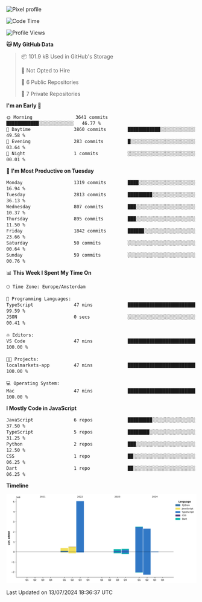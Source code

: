 ![Pixel profile](https://pixel-profile.vercel.app/api/github-stats?username=Atchferox&screen_effect=true&theme=rainbow
)


<!--START_SECTION:waka-->
![Code Time](http://img.shields.io/badge/Code%20Time-402%20hrs%2046%20mins-blue)

![Profile Views](http://img.shields.io/badge/Profile%20Views-0-blue)

**🐱 My GitHub Data** 

> 📦 101.9 kB Used in GitHub's Storage 
 > 
> 🚫 Not Opted to Hire
 > 
> 📜 6 Public Repositories 
 > 
> 🔑 7 Private Repositories 
 > 
**I'm an Early 🐤** 

```text
🌞 Morning                3641 commits        ████████████░░░░░░░░░░░░░   46.77 % 
🌆 Daytime                3860 commits        ████████████░░░░░░░░░░░░░   49.58 % 
🌃 Evening                283 commits         █░░░░░░░░░░░░░░░░░░░░░░░░   03.64 % 
🌙 Night                  1 commits           ░░░░░░░░░░░░░░░░░░░░░░░░░   00.01 % 
```
📅 **I'm Most Productive on Tuesday** 

```text
Monday                   1319 commits        ████░░░░░░░░░░░░░░░░░░░░░   16.94 % 
Tuesday                  2813 commits        █████████░░░░░░░░░░░░░░░░   36.13 % 
Wednesday                807 commits         ███░░░░░░░░░░░░░░░░░░░░░░   10.37 % 
Thursday                 895 commits         ███░░░░░░░░░░░░░░░░░░░░░░   11.50 % 
Friday                   1842 commits        ██████░░░░░░░░░░░░░░░░░░░   23.66 % 
Saturday                 50 commits          ░░░░░░░░░░░░░░░░░░░░░░░░░   00.64 % 
Sunday                   59 commits          ░░░░░░░░░░░░░░░░░░░░░░░░░   00.76 % 
```


📊 **This Week I Spent My Time On** 

```text
🕑︎ Time Zone: Europe/Amsterdam

💬 Programming Languages: 
TypeScript               47 mins             █████████████████████████   99.59 % 
JSON                     0 secs              ░░░░░░░░░░░░░░░░░░░░░░░░░   00.41 % 

🔥 Editors: 
VS Code                  47 mins             █████████████████████████   100.00 % 

🐱‍💻 Projects: 
localmarkets-app         47 mins             █████████████████████████   100.00 % 

💻 Operating System: 
Mac                      47 mins             █████████████████████████   100.00 % 
```

**I Mostly Code in JavaScript** 

```text
JavaScript               6 repos             █████████░░░░░░░░░░░░░░░░   37.50 % 
TypeScript               5 repos             ████████░░░░░░░░░░░░░░░░░   31.25 % 
Python                   2 repos             ███░░░░░░░░░░░░░░░░░░░░░░   12.50 % 
CSS                      1 repo              ██░░░░░░░░░░░░░░░░░░░░░░░   06.25 % 
Dart                     1 repo              ██░░░░░░░░░░░░░░░░░░░░░░░   06.25 % 
```



**Timeline**

![Lines of Code chart](https://raw.githubusercontent.com/Atchferox/Atchferox/main/assets/bar_graph.png)


 Last Updated on 13/07/2024 18:36:37 UTC
<!--END_SECTION:waka-->
